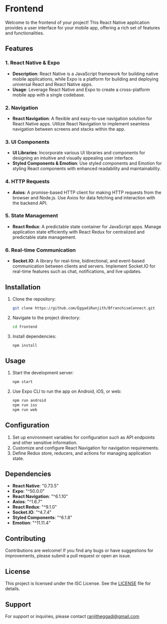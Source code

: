 
# Frontend

Welcome to the frontend of your project! This React Native application provides a user interface for your mobile app, offering a rich set of features and functionalities.

## Features

### 1. React Native & Expo
   - **Description**: React Native is a JavaScript framework for building native mobile applications, while Expo is a platform for building and deploying universal React and React Native apps.
   - **Usage**: Leverage React Native and Expo to create a cross-platform mobile app with a single codebase.

### 2. Navigation
   - **React Navigation**: A flexible and easy-to-use navigation solution for React Native apps. Utilize React Navigation to implement seamless navigation between screens and stacks within the app.

### 3. UI Components
   - **UI Libraries**: Incorporate various UI libraries and components for designing an intuitive and visually appealing user interface.
   - **Styled Components & Emotion**: Use styled components and Emotion for styling React components with enhanced readability and maintainability.

### 4. HTTP Requests
   - **Axios**: A promise-based HTTP client for making HTTP requests from the browser and Node.js. Use Axios for data fetching and interaction with the backend API.

### 5. State Management
   - **React Redux**: A predictable state container for JavaScript apps. Manage application state efficiently with React Redux for centralized and predictable state management.

### 6. Real-time Communication
   - **Socket.IO**: A library for real-time, bidirectional, and event-based communication between clients and servers. Implement Socket.IO for real-time features such as chat, notifications, and live updates.

## Installation

1. Clone the repository:
   ```bash
   git clone https://github.com/EggadiRanjith/BfranchiseConnect.git
   ```

2. Navigate to the project directory:
   ```bash
   cd frontend
   ```

3. Install dependencies:
   ```bash
   npm install
   ```

## Usage

1. Start the development server:
   ```bash
   npm start
   ```

2. Use Expo CLI to run the app on Android, iOS, or web:
   ```bash
   npm run android
   npm run ios
   npm run web
   ```

## Configuration

1. Set up environment variables for configuration such as API endpoints and other sensitive information.
2. Customize and configure React Navigation for navigation requirements.
3. Define Redux store, reducers, and actions for managing application state.

## Dependencies

- **React Native**: "0.73.5"
- **Expo**: "^50.0.0"
- **React Navigation**: "^6.1.10"
- **Axios**: "^1.6.7"
- **React Redux**: "^9.1.0"
- **Socket.IO**: "^4.7.4"
- **Styled Components**: "^6.1.8"
- **Emotion**: "^11.11.4"

## Contributing

Contributions are welcome! If you find any bugs or have suggestions for improvements, please submit a pull request or open an issue.

## License
This project is licensed under the ISC License. See the [LICENSE](LICENSE) file for details.

## Support
For support or inquiries, please contact ranjitheggadi@gmail.com
